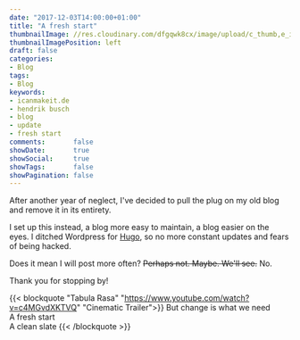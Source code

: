 ```yaml
---
date: "2017-12-03T14:00:00+01:00"
title: "A fresh start"
thumbnailImage: //res.cloudinary.com/dfgqwk8cx/image/upload/c_thumb,e_improve,g_center,h_140,q_auto:best,w_140/v1512311019/P1000188_goeuft.jpg
thumbnailImagePosition: left
draft: false
categories:
- Blog
tags:
- Blog
keywords:
- icanmakeit.de
- hendrik busch
- blog
- update
- fresh start
comments:       false
showDate:       true
showSocial:     true
showTags:       false
showPagination: false
---
```


After another year of neglect, I've decided to pull the plug on my old blog and remove it in its entirety.

<!--more-->

I set up this instead, a blog more easy to maintain, a blog easier on the eyes. I ditched Wordpress for [Hugo](https://gohugo.io/), so no more constant updates and fears of being hacked.

Does it mean I will post more often? ~~Perhaps not. Maybe. We'll see.~~ No.

Thank you for stopping by!

{{< blockquote "Tabula Rasa" "https://www.youtube.com/watch?v=c4MGvdXKTVQ" "Cinematic Trailer">}}
But change is what we need<br/>
A fresh start<br/>
A clean slate
{{< /blockquote >}}


